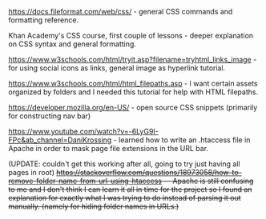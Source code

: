 https://docs.fileformat.com/web/css/ - general CSS commands and formatting reference.

Khan Academy's CSS course, first couple of lessons - deeper explanation on CSS syntax and general formatting.

https://www.w3schools.com/html/tryit.asp?filename=tryhtml_links_image - for using social icons as links, general image as hyperlink tutorial.

https://www.w3schools.com/html/html_filepaths.asp - I want certain assets organized by folders and I needed this tutorial for help with HTML filepaths.

https://developer.mozilla.org/en-US/ - open source CSS snippets (primarily for constructing nav bar)

https://www.youtube.com/watch?v=-6LyG9I-FPc&ab_channel=DaniKrossing - learned how to write an .htaccess file in Apache in order to mask page file extensions in the URL bar.

(UPDATE: couldn't get this working after all, going to try just having all pages in root)
    ~~https://stackoverflow.com/questions/18973058/how-to-remove-folder-name-from-url-using-htaccess — Apache is still confusing to me and I don't think I can learn it all in time for the project so  I found an explanation for exactly what I was trying to do instead of parsing it out manually. (namely for hiding folder names in URLs.)~~
